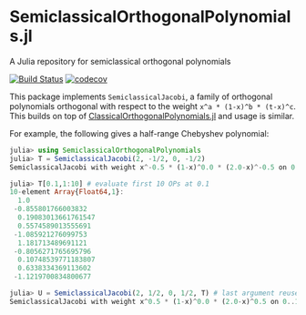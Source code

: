 # SemiclassicalOrthogonalPolynomials.jl
A Julia repository for semiclassical orthogonal polynomials


[![Build Status](https://github.com/JuliaApproximation/SemiclassicalOrthogonalPolynomials.jl/workflows/CI/badge.svg)](https://github.com/JuliaArrays/InfiniteArrays.jl/actions)
[![codecov](https://codecov.io/gh/JuliaApproximation/SemiclassicalOrthogonalPolynomials.jl/branch/master/graph/badge.svg)](https://codecov.io/gh/JuliaArrays/InfiniteArrays.jl)

This package implements `SemiclassicalJacobi`, a family of orthogonal 
polynomials orthogonal with respect to the weight `x^a * (1-x)^b * (t-x)^c`. 
This builds on top of [ClassicalOrthogonalPolynomials.jl](https://github.com/JuliaApproximation/ClassicalOrthogonalPolynomials.jl) and usage is similar.

For example, the following gives a half-range Chebyshev polynomial:
```julia
julia> using SemiclassicalOrthogonalPolynomials
julia> T = SemiclassicalJacobi(2, -1/2, 0, -1/2)
SemiclassicalJacobi with weight x^-0.5 * (1-x)^0.0 * (2.0-x)^-0.5 on 0..1

julia> T[0.1,1:10] # evaluate first 10 OPs at 0.1
10-element Array{Float64,1}:
  1.0
 -0.855801766003832
  0.19083013661761547
  0.5574589013555691
 -1.085921276099753
  1.181713489691121
 -0.8056271765695796
  0.10748539771183807
  0.6338334369113602
 -1.1219700834800677

julia> U = SemiclassicalJacobi(2, 1/2, 0, 1/2, T) # last argument reuses computation from T
SemiclassicalJacobi with weight x^0.5 * (1-x)^0.0 * (2.0-x)^0.5 on 0..1
```